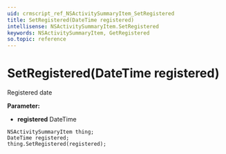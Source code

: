 ```yaml
---
uid: crmscript_ref_NSActivitySummaryItem_SetRegistered
title: SetRegistered(DateTime registered)
intellisense: NSActivitySummaryItem.SetRegistered
keywords: NSActivitySummaryItem, GetRegistered
so.topic: reference
---
```


# SetRegistered(DateTime registered)

Registered date

**Parameter:** 
* **registered** DateTime

```crmscript
NSActivitySummaryItem thing;
DateTime registered;
thing.SetRegistered(registered);
```

